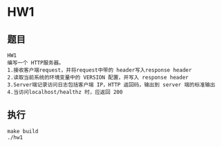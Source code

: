 # HW1

## 题目

```
HW1
编写一个 HTTP服务器。
1.接收客户端request，并将request中带的 header写入response header
2.读取当前系统的环境变量中的 VERSION 配置，并写入 response header
3.Server端记录访问日志包括客户端 IP，HTTP 返回码，输出到 server 端的标准输出
4.当访问localhost/healthz 时，应返回 200
```

## 执行

```shell
make build
./hw1 
```
